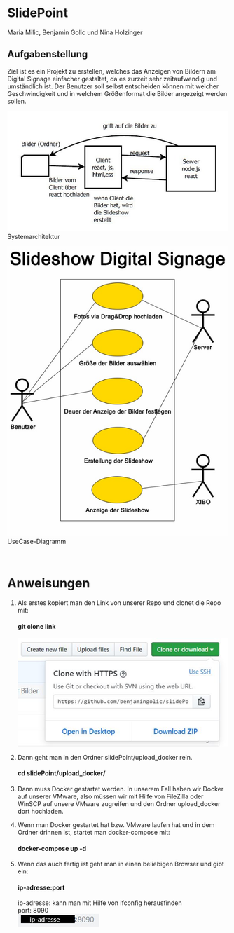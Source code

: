 # SlidePoint

Maria Milic, Benjamin Golic und Nina Holzinger
## Aufgabenstellung

Ziel ist es ein Projekt zu erstellen, welches das Anzeigen von Bildern am Digital Signage einfacher gestaltet, da es zurzeit sehr zeitaufwendig und umständlich ist. Der Benutzer soll selbst entscheiden können mit welcher Geschwindigkeit und in welchem Größenformat die Bilder angezeigt werden sollen.

![Systemarchitektur](Images/sysarchitektur.jpeg)
Systemarchitektur

![Use-Case Diagramm](Images/usecasediag.jpeg)
UseCase-Diagramm

<br>

# Anweisungen

1. Als erstes kopiert man den Link von unserer Repo und clonet die Repo mit:
   #### git clone link
   ![LinkzurRepo](Images/screen1.JPG)

2. Dann geht man in den Ordner slidePoint/upload_docker rein.
    #### cd slidePoint/upload_docker/

3. Dann muss Docker gestartet werden. In unserem Fall haben wir Docker auf unserer VMware, also müssen wir mit Hilfe von FileZilla oder WinSCP auf unsere VMware zugreifen und den Ordner upload_docker dort hochladen.
   
4. Wenn man Docker gestartet hat bzw. VMware laufen hat und in dem Ordner drinnen ist, startet man docker-compose mit:
    #### docker-compose up -d

5. Wenn das auch fertig ist geht man in einen beliebigen Browser und gibt ein:
   #### ip-adresse:port
   ip-adresse: kann man mit Hilfe von ifconfig herausfinden<br>
   port: 8090<br>
   ![Browser](Images/browser.jpg)